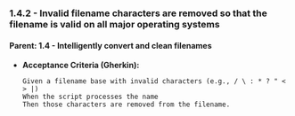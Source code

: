 ### 1.4.2 - Invalid filename characters are removed so that the filename is valid on all major operating systems

#### Parent: 1.4 - Intelligently convert and clean filenames

* **Acceptance Criteria (Gherkin):**
    ```gherkin
    Given a filename base with invalid characters (e.g., / \ : * ? " < > |)
    When the script processes the name
    Then those characters are removed from the filename.
    ```
